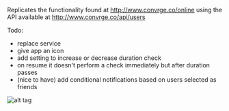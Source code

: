 Replicates the functionality found at http://www.convrge.co/online using the API available at http://www.convrge.co/api/users

Todo:
- replace service
- give app an icon
- add setting to increase or decrease duration check
- on resume it doesn't perform a check immediately but after duration passes
- (nice to have) add conditional notifications based on users selected as friends

![alt tag](http://i.imgur.com/hXZlj0d.png)

